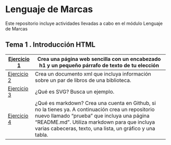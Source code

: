# **Lenguaje de Marcas**

Este repositorio incluye actividades llevadas a cabo en el módulo Lenguaje de Marcas

## **Tema 1 . Introducción HTML**

|  [Ejercicio 1](https://github.com/AlezZ743/LLMM/blob/main/Tema%201/Ejercicio1.html)     | Crea una página web sencilla con un encabezado h1 y un pequeño párrafo de texto de tu elección |
|-----------------------------------------------------------------------------------------|------------------------------------------------------------------------------------------------|
|  [Ejercicio 2](https://github.com/AlezZ743/LLMM/blob/main/Tema%201/Ejercicio2.xml)      | Crea un documento xml que incluya información sobre un par de libros de una biblioteca.  |
|  [Ejercicio 3](https://github.com/AlezZ743/LLMM/blob/main/Tema%201/Ejercicio3.html)     | ¿Qué es SVG? Busca un ejemplo.  |
|  [Ejercicio 4](https://github.com/AlezZ743/LLMM/blob/prueba/Tema%201/README.md)         |     ¿Qué es markdown? Crea una cuenta en Github, si no la tienes ya. A continuación crea un repositorio nuevo llamado “prueba” que incluya una página “README.md”. Utiliza markdown para que incluya varias cabeceras, texto, una lista, un gráfico y una tabla.|
